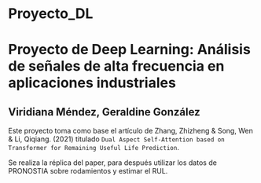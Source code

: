 # Proyecto_DL

# Proyecto de Deep Learning: Análisis de señales de alta frecuencia en aplicaciones industriales

## Viridiana Méndez, Geraldine González

Este proyecto toma como base el artículo de Zhang, Zhizheng & Song, Wen & Li, Qiqiang. (2021) titulado `Dual Aspect Self-Attention based on Transformer for Remaining Useful Life Prediction`.

Se realiza la réplica del paper, para después utilizar los datos de PRONOSTIA sobre rodamientos y estimar el RUL.
